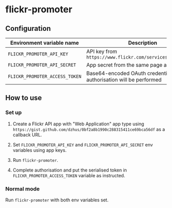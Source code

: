 # flickr-promoter

## Configuration

| Environment variable name      | Description                                                                  |
|--------------------------------|------------------------------------------------------------------------------|
| `FLICKR_PROMOTER_API_KEY`      | API key from `https://www.flickr.com/services/apps/by/...`                   |
| `FLICKR_PROMOTER_API_SECRET`   | App secret from the same page as above                                       |
| `FLICKR_PROMOTER_ACCESS_TOKEN` | Base64-encoded OAuth credential. If not set, authorisation will be performed |

## How to use

### Set up

1. Create a Flickr API app with "Web Application" app type using
`https://gist.github.com/dzhus/0bf2a8b1990c288315411ce69bca56df` as a
callback URL.

2. Set `FLICKR_PROMOTER_API_KEY` and `FLICKR_PROMOTER_API_SECRET` env
   variables using app keys.

3. Run `flickr-promoter`.

4. Complete authorisation and put the serialised token in
   `FLICKR_PROMOTER_ACCESS_TOKEN` variable as instructed.

### Normal mode

Run `flickr-promoter` with both env variables set.
